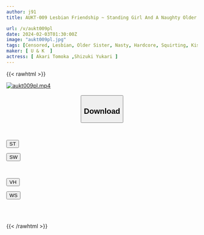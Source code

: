 ```yaml
---
author: j91
title: AUKT-009 Lesbian Friendship ~ Standing Girl And A Naughty Older Sister ~

url: /v/aukt009pl
date: 2024-02-03T01:30:00Z
image: "aukt009pl.jpg"
tags: [Censored, Lesbian, Older Sister, Nasty, Hardcore, Squirting, Kiss	]
maker: [ U & K  ]
actress: [ Akari Tomoka ,Shizuki Yukari ]
---
```



{{< rawhtml >}}

<div class="video" data-videoid="goKo4pXQAvCqRZJ">
    <a href="javascript:;">
        <img src="/v/aukt009pl/aukt009pl.jpg" width="WIDTH" height="HEIGHT" alt="aukt009pl.mp4" loading="lazy">
    </a>
</div>

<script type="text/javascript" src="https://j91.asia/asset/on-demand-st.js"></script>

<br>
  <link rel="stylesheet" href="https://j91.asia/asset/bs5.css">
  
  <center>
  <button class="btn btn-primary" type="button" data-bs-toggle="collapse" data-bs-target=".multi-collapse" aria-expanded="false" aria-controls="multiCollapseExample1 multiCollapseExample2"><h2>Download</h2></button></center>
</p>
<div class="row">
  <div class="col">
    <div class="collapse multi-collapse" id="multiCollapseExample1">
      <div class="card card-body">
	      	      <br>
<div class="buttons">  
<p><a href="https://streamtape.to/v/goKo4pXQAvCqRZJ" target="_blank"><button class="btn-hover color-3"><i class="fa fa-download"></i> ST</button></a></p>
<p><a href="https://flaswish.com/0p70e8nupzs3" target="_blank"><button class="btn-hover color-2"><i class="fa fa-download"></i> SW</button></a></p></div>
    </div>
  </div>
</div>
  <div class="col">
    <div class="collapse multi-collapse" id="multiCollapseExample2">
      <div class="card card-body">
	      <br>
<div class="buttons">
<p><a href="javascript:;" target="_blank"><button class="btn-hover color-9"><i class="fa fa-download"></i> VH</button></a></p>
<p><a href="javascript:;" target="_blank"><button class="btn-hover color-8"><i class="fa fa-download"></i> WS</button></a></p></div>
<br><br>
      </div>
    </div>
  </div>
</div>

{{< /rawhtml >}}